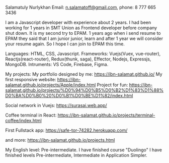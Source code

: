 Salamatuly Nurlykhan
Email: n.salamatoff@gmail.com, phone: 8 777 665 3436

I am a Javascript developer with experience about 2 years. I had been working for 1 years in SMT Union as Frontend developer before company shut down.
It is my second try to EPAM. 1 years ago when i send resume to EPAM they said that I am junior junior, learn and after 1 year we will consider your resume again. So I hope I can join to EPAM this time.

Languages: HTML, CSS, Javascript.
Frameworks: Vuejs(Vuex, vue-router), Reactjs(react-router), Redux(thunk, saga), Effector, Nodejs, Expressjs, MongoDB.
Intruments: VS Code, Firebase, Figma.

My projects:
My portfolio designed by me: https://ibn-salamat.github.io/
My first responsive website: https://ibn-salamat.github.io/projects/Apple/index.html
Project for fun: https://ibn-salamat.github.io/projects/%D0%94%D0%B5%D0%B2%D1%83%D1%88%D0%BA%D0%B0%20%D0%B1%D0%BE%D1%82/index.html

Social network in Vuejs: https://surasai.web.app/

Coffee terminal in React: https://ibn-salamat.github.io/projects/terminal-coffee/index.html

First Fullstack app: https://safe-tor-74282.herokuapp.com/

and more: https://ibn-salamat.github.io/projects.html


My English level: Pre-intermediate. 
I have finished course "Duolingo"
I have finished levels Pre-intermediate, Intermediate in Application Simpler.
